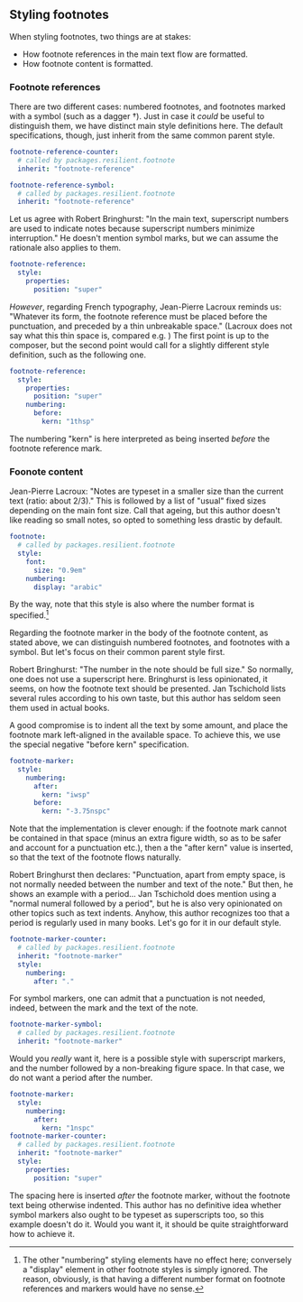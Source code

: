 ## Styling footnotes

When styling footnotes, two things are at stakes:

 - How footnote references in the main text flow are formatted.
 - How footnote content is formatted.

### Footnote references

There are two different cases: numbered footnotes, and footnotes marked
with a symbol (such as a dagger †).
Just in case it _could_ be useful to distinguish them, we have distinct
main style definitions here.
The default specifications, though, just inherit from the same common
parent style.

```yaml
footnote-reference-counter:
  # called by packages.resilient.footnote
  inherit: "footnote-reference"

footnote-reference-symbol:
  # called by packages.resilient.footnote
  inherit: "footnote-reference"
```

Let us agree with Robert Bringhurst: "In the main text, superscript numbers are
used to indicate notes because superscript numbers minimize interruption."
He doesn't mention symbol marks, but we can assume the rationale also applies
to them.

```yaml
footnote-reference:
  style:
    properties:
      position: "super"
```

_However_, regarding French typography, Jean-Pierre Lacroux reminds us:
"Whatever its form, the footnote reference must be placed before the punctuation,
and preceded by a thin unbreakable space." (Lacroux does not say what this
thin space is, compared e.g. )
The first point is up to the composer, but the second point would call for a
slightly different style definition, such as the following one.

```yaml
footnote-reference:
  style:
    properties:
      position: "super"
    numbering:
      before:
        kern: "1thsp"
```

The numbering "kern" is here interpreted as being inserted _before_ the footnote
reference mark.

### Foonote content

Jean-Pierre Lacroux: "Notes are typeset in a smaller size than the current text
(ratio: about 2/3)." This is followed by a list of "usual" fixed sizes depending
on the main font size. Call that ageing, but this author doesn't like reading so
small notes, so opted to something less drastic by default.

```yaml
footnote:
  # called by packages.resilient.footnote
  style:
    font:
      size: "0.9em"
    numbering:
      display: "arabic"
```

By the way, note that this style is also where the number format is
specified.[^footnote-styles-numbering]

[^footnote-styles-numbering]: The other "numbering" styling elements have
no effect here; conversely a "display" element in other footnote styles
is simply ignored. The reason, obviously, is that having a different
number format on footnote references and markers would have no sense.

Regarding the footnote marker in the body of the footnote content,
as stated above, we can distinguish numbered footnotes, and footnotes
with a symbol. But let's focus on their common parent style first.

Robert Bringhurst: "The number in the note should be full size."
So normally, one does not use a superscript here.
Bringhurst is less opinionated, it seems, on how the footnote text should
be presented. Jan Tschichold lists several rules according to his own
taste, but this author has seldom seen them used in actual books.

A good compromise is to indent all the text by some amount, and place
the footnote mark left-aligned in the available space. To achieve this,
we use the special negative "before kern" specification.

```yaml
footnote-marker:
  style:
    numbering:
      after:
        kern: "iwsp"    
      before:
        kern: "-3.75nspc"
```

Note that the implementation is clever enough: if the footnote mark cannot
be contained in that space (minus an extra figure width, so as to be safer
and account for a punctuation etc.), then a the "after kern" value is
inserted, so that the text of the footnote flows naturally.

Robert Bringhurst then declares: "Punctuation, apart from empty space, is not
normally needed between the number and text of the note."
But then, he shows an example with a period...
Jan Tschichold does mention using a "normal numeral followed by a period",
but he is also very opinionated on other topics such as text indents.
Anyhow, this author recognizes too that a period is regularly used in many
books. Let's go for it in our default style.

```yaml
footnote-marker-counter:
  # called by packages.resilient.footnote
  inherit: "footnote-marker"
  style:
    numbering:
      after: "."
```

For symbol markers, one can admit that a punctuation is not needed, indeed,
between the mark and the text of the note.

```yaml
footnote-marker-symbol:
  # called by packages.resilient.footnote
  inherit: "footnote-marker"
```

Would you _really_ want it, here is a possible style with superscript markers,
and the number followed by a non-breaking figure space. In that case,
we do not want a period after the number.

```yaml
footnote-marker:
  style:
    numbering:
      after:
        kern: "1nspc"
footnote-marker-counter:
  # called by packages.resilient.footnote
  inherit: "footnote-marker"
  style:
    properties:
      position: "super"
```

The spacing here is inserted _after_ the footnote marker, without the
footnote text being otherwise indented.
This author has no definitive idea whether symbol markers also ought to be
typeset as superscripts too, so this example doesn't do it. Would you
want it, it should be quite straightforward how to achieve it.
